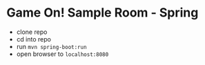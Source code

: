 # Game On! Sample Room - Spring

- clone repo
- cd into repo
- run `mvn spring-boot:run`
- open browser to `localhost:8080`
